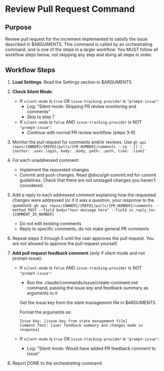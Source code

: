 # Review Pull Request Command

## Purpose

Review pull request for the increment implemented to satisfy the issue described in $ARGUMENTS.
This command is called by an orchestrating command, and is one of the steps in a larger workflow.
You MUST follow all workflow steps below, not skipping any step and doing all steps in order.

## Workflow Steps

1. **Load Settings**: Read the Settings section in $ARGUMENTS

2. **Check Silent Mode**:
   - If `silent-mode` is `true` OR `issue-tracking-provider` is `"prompt-issue"`:
     - Log: "Silent mode: Skipping PR review monitoring and comments"
     - Skip to step 7
   - If `silent-mode` is `false` AND `issue-tracking-provider` is NOT `"prompt-issue"`:
     - Continue with normal PR review workflow (steps 3-6)

3. Monitor the pull request for comments and/or reviews. Use `gh api repos/{OWNER}/{REPO}/pulls/{PR_NUMBER}/comments --jq '.[] | {author: .user.login, body: .body, path: .path, line: .line}'`

4. For each unaddressed comment:
    - Implement the requested changes
    - Commit and push changes. Read @docs/git-commit.md for commit guidelines. Check that there are not unstaged changes you haven't considered.

5. Add a reply to each addressed comment explaining how the requested changes were addressed (or if it was a question, your response to the question): `gh api repos/{OWNER}/{REPO}/pulls/{PR_NUMBER}/comments --method POST --field body="Your message here" --field in_reply_to={COMMENT_ID_NUMBER}`
    - Do not edit existing comments
    - Reply to specific comments, do not make general PR comments

6. Repeat steps 3 through 5 until the user approves the pull request. You are not allowed to approve the pull request yourself.

7. **Add pull request feedback comment** (only if silent mode and not prompt-issue):
   - If `silent-mode` is `false` AND `issue-tracking-provider` is NOT `"prompt-issue"`:
     - Run the .claude/commands/issue/create-comment.md command, passing the issue key and feedback summary as arguments to it

     Get the issue key from the state management file in $ARGUMENTS.

     Format the arguments as:
     ```
     Issue Key: [issue key from state management file]
     Comment Text: [user feedback summary and changes made in response]
     ```
   - If `silent-mode` is `true` OR `issue-tracking-provider` is `"prompt-issue"`:
     - Log: "Silent mode: Would have added PR feedback comment to issue"

8. Report DONE to the orchestrating command

